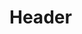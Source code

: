 <!-- TITLE: Resources -->
<!-- SUBTITLE: Miscellaneous noteworthy resources from around the web-->

# Header